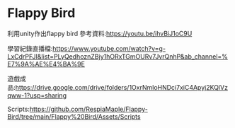 # Flappy Bird
 
利用unity作出flappy bird 參考資料:https://youtu.be/ihvBiJ1oC9U

學習紀錄直播檔:https://www.youtube.com/watch?v=g-LxCdrPFJI&list=PLyQedhoznZBjy1hORxTGmOURv7JvrQnhP&ab_channel=%E7%9A%AE%E4%BA%9E

遊戲成品:https://drive.google.com/drive/folders/1OxrNmloHNDci7xiC4Apyj2KQlVzqww-1?usp=sharing

Scripts:https://github.com/RespiaMaple/Flappy-Bird/tree/main/Flappy%20Bird/Assets/Scripts

